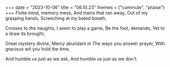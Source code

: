 +++
date = "2023-10-06"
title = "06.10.23"
themes = ["commute", "praise"]
+++
Finite mind, memory mess,
And trains that ran away,
Out of my grasping hands,
Screeching at my bated breath,

Crosses to the naughts,
I seem to play a game,
Be the fool, demands,
Yet to a draw its brought,

Great mystery divine,
Mercy abundant in
The ways you answer prayer,
With gracious wit you hold the time,

And humble us just as we ask,
And humble us just as we don't.
